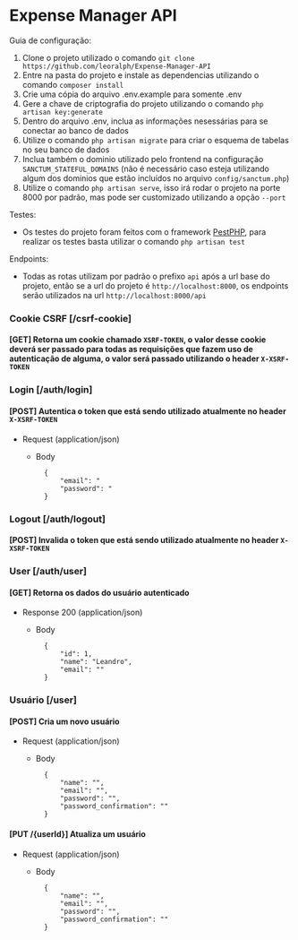 # Expense Manager API

Guia de configuração:

1. Clone o projeto utilizado o comando `git clone https://github.com/leoralph/Expense-Manager-API`
2. Entre na pasta do projeto e instale as dependencias utilizando o comando `composer install`
3. Crie uma cópia do arquivo .env.example para somente .env
4. Gere a chave de criptografia do projeto utilizando o comando `php artisan key:generate`
5. Dentro do arquivo .env, inclua as informações nesessárias para se conectar ao banco de dados
6. Utilize o comando `php artisan migrate` para criar o esquema de tabelas no seu banco de dados
7. Inclua também o dominio utilizado pelo frontend na configuração `SANCTUM_STATEFUL_DOMAINS` (não é necessário caso esteja utilizando algum dos dominios que estão incluídos no arquivo `config/sanctum.php`)
8. Utilize o comando `php artisan serve`, isso irá rodar o projeto na porte 8000 por padrão, mas pode ser customizado utilizando a opção `--port`

Testes:

-   Os testes do projeto foram feitos com o framework [PestPHP](https://pestphp.com/), para realizar os testes basta utilizar o comando `php artisan test`

Endpoints:

-   Todas as rotas utilizam por padrão o prefixo `api` após a url base do projeto, então se a url do projeto é `http://localhost:8000`, os endpoints serão utilizados na url `http://localhost:8000/api`

### Cookie CSRF [/csrf-cookie]

#### [GET] Retorna um cookie chamado `XSRF-TOKEN`, o valor desse cookie deverá ser passado para todas as requisições que fazem uso de autenticação de alguma, o valor será passado utilizando o header `X-XSRF-TOKEN`

### Login [/auth/login]

#### [POST] Autentica o token que está sendo utilizado atualmente no header `X-XSRF-TOKEN`

-   Request (application/json)

    -   Body

              {
                  "email": "
                  "password": "
              }

### Logout [/auth/logout]

#### [POST] Invalida o token que está sendo utilizado atualmente no header `X-XSRF-TOKEN`

### User [/auth/user]

#### [GET] Retorna os dados do usuário autenticado

-   Response 200 (application/json)

    -   Body

              {
                  "id": 1,
                  "name": "Leandro",
                  "email": ""
              }

### Usuário [/user]

#### [POST] Cria um novo usuário

-   Request (application/json)

    -   Body

              {
                  "name": "",
                  "email": "",
                  "password": "",
                  "password_confirmation": ""
              }

#### [PUT /{userId}] Atualiza um usuário

-   Request (application/json)

    -   Body

              {
                  "name": "",
                  "email": "",
                  "password": "",
                  "password_confirmation": ""
              }
